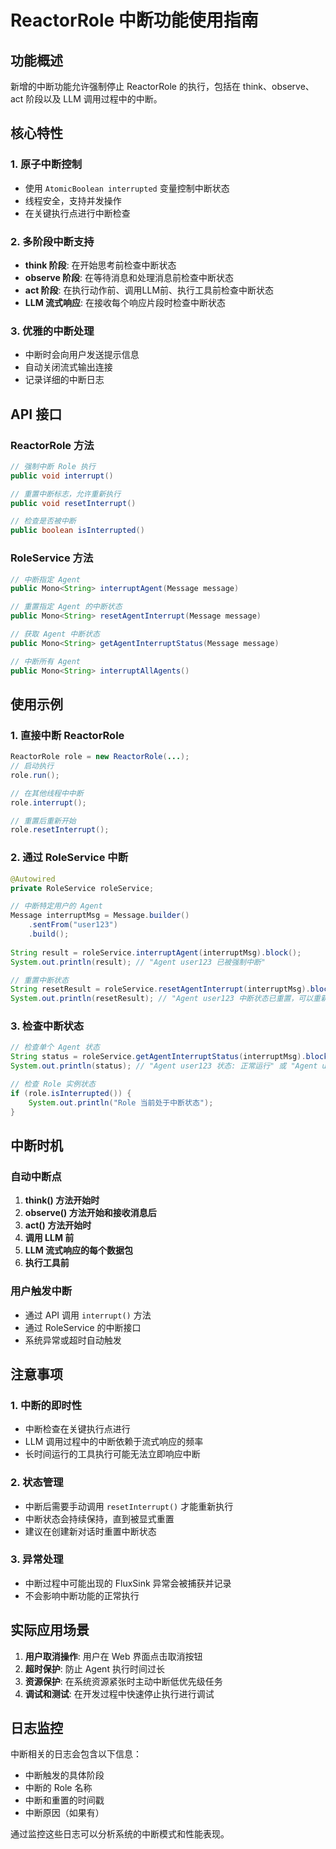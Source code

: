 # ReactorRole 中断功能使用指南

## 功能概述

新增的中断功能允许强制停止 ReactorRole 的执行，包括在 think、observe、act 阶段以及 LLM 调用过程中的中断。

## 核心特性

### 1. 原子中断控制
- 使用 `AtomicBoolean interrupted` 变量控制中断状态
- 线程安全，支持并发操作
- 在关键执行点进行中断检查

### 2. 多阶段中断支持
- **think 阶段**: 在开始思考前检查中断状态
- **observe 阶段**: 在等待消息和处理消息前检查中断状态  
- **act 阶段**: 在执行动作前、调用LLM前、执行工具前检查中断状态
- **LLM 流式响应**: 在接收每个响应片段时检查中断状态

### 3. 优雅的中断处理
- 中断时会向用户发送提示信息
- 自动关闭流式输出连接
- 记录详细的中断日志

## API 接口

### ReactorRole 方法

```java
// 强制中断 Role 执行
public void interrupt()

// 重置中断标志，允许重新执行
public void resetInterrupt()  

// 检查是否被中断
public boolean isInterrupted()
```

### RoleService 方法

```java
// 中断指定 Agent
public Mono<String> interruptAgent(Message message)

// 重置指定 Agent 的中断状态
public Mono<String> resetAgentInterrupt(Message message)

// 获取 Agent 中断状态
public Mono<String> getAgentInterruptStatus(Message message)

// 中断所有 Agent
public Mono<String> interruptAllAgents()
```

## 使用示例

### 1. 直接中断 ReactorRole

```java
ReactorRole role = new ReactorRole(...);
// 启动执行
role.run();

// 在其他线程中中断
role.interrupt();

// 重置后重新开始
role.resetInterrupt();
```

### 2. 通过 RoleService 中断

```java
@Autowired
private RoleService roleService;

// 中断特定用户的 Agent
Message interruptMsg = Message.builder()
    .sentFrom("user123")
    .build();
    
String result = roleService.interruptAgent(interruptMsg).block();
System.out.println(result); // "Agent user123 已被强制中断"

// 重置中断状态
String resetResult = roleService.resetAgentInterrupt(interruptMsg).block();
System.out.println(resetResult); // "Agent user123 中断状态已重置，可以重新开始执行"
```

### 3. 检查中断状态

```java
// 检查单个 Agent 状态
String status = roleService.getAgentInterruptStatus(interruptMsg).block();
System.out.println(status); // "Agent user123 状态: 正常运行" 或 "Agent user123 状态: 已中断"

// 检查 Role 实例状态
if (role.isInterrupted()) {
    System.out.println("Role 当前处于中断状态");
}
```

## 中断时机

### 自动中断点
1. **think() 方法开始时**
2. **observe() 方法开始和接收消息后**
3. **act() 方法开始时**
4. **调用 LLM 前**
5. **LLM 流式响应的每个数据包**
6. **执行工具前**

### 用户触发中断
- 通过 API 调用 `interrupt()` 方法
- 通过 RoleService 的中断接口
- 系统异常或超时自动触发

## 注意事项

### 1. 中断的即时性
- 中断检查在关键执行点进行
- LLM 调用过程中的中断依赖于流式响应的频率
- 长时间运行的工具执行可能无法立即响应中断

### 2. 状态管理
- 中断后需要手动调用 `resetInterrupt()` 才能重新执行
- 中断状态会持续保持，直到被显式重置
- 建议在创建新对话时重置中断状态

### 3. 异常处理
- 中断过程中可能出现的 FluxSink 异常会被捕获并记录
- 不会影响中断功能的正常执行

## 实际应用场景

1. **用户取消操作**: 用户在 Web 界面点击取消按钮
2. **超时保护**: 防止 Agent 执行时间过长
3. **资源保护**: 在系统资源紧张时主动中断低优先级任务
4. **调试和测试**: 在开发过程中快速停止执行进行调试

## 日志监控

中断相关的日志会包含以下信息：
- 中断触发的具体阶段
- 中断的 Role 名称
- 中断和重置的时间戳
- 中断原因（如果有）

通过监控这些日志可以分析系统的中断模式和性能表现。
